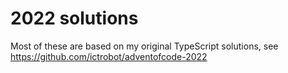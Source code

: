 # 2022 solutions

Most of these are based on my original TypeScript solutions, see https://github.com/ictrobot/adventofcode-2022
